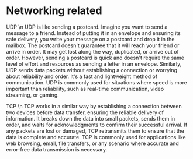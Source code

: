 # Networking related

UDP \n
UDP is like sending a postcard.
Imagine you want to send a message to a friend. Instead of putting it in an envelope and ensuring its safe delivery, you write your message on a postcard and drop it in the mailbox.
The postcard doesn't guarantee that it will reach your friend or arrive in order. It may get lost along the way, duplicated, or arrive out of order.
However, sending a postcard is quick and doesn't require the same level of effort and resources as sending a letter in an envelope.
Similarly, UDP sends data packets without establishing a connection or worrying about reliability and order. It's a fast and lightweight method of communication.
UDP is commonly used for situations where speed is more important than reliability, such as real-time communication, video streaming, or gaming.


TCP \n
TCP works in a similar way by establishing a connection between two devices before data transfer, ensuring the reliable delivery of information.
It breaks down the data into small packets, sends them in order, and waits for acknowledgments to confirm their successful arrival.
If any packets are lost or damaged, TCP retransmits them to ensure that the data is complete and accurate.
TCP is commonly used for applications like web browsing, email, file transfers, or any scenario where accurate and error-free data transmission is necessary.

